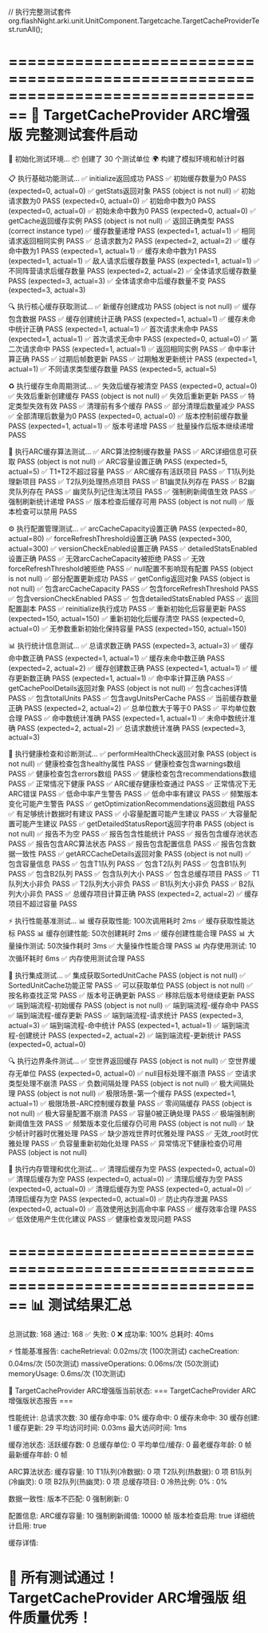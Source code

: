 // 执行完整测试套件
org.flashNight.arki.unit.UnitComponent.Targetcache.TargetCacheProviderTest.runAll();

================================================================================
🚀 TargetCacheProvider ARC增强版 完整测试套件启动
================================================================================

🔧 初始化测试环境...
📦 创建了 30 个测试单位
🌍 构建了模拟环境和帧计时器

📋 执行基础功能测试...
✅ initialize返回成功 PASS
✅ 初始缓存数量为0 PASS (expected=0, actual=0)
✅ getStats返回对象 PASS (object is not null)
✅ 初始请求数为0 PASS (expected=0, actual=0)
✅ 初始命中数为0 PASS (expected=0, actual=0)
✅ 初始未命中数为0 PASS (expected=0, actual=0)
✅ getCache返回缓存实例 PASS (object is not null)
✅ 返回正确类型 PASS (correct instance type)
✅ 缓存数量递增 PASS (expected=1, actual=1)
✅ 相同请求返回相同实例 PASS
✅ 总请求数为2 PASS (expected=2, actual=2)
✅ 缓存命中数为1 PASS (expected=1, actual=1)
✅ 缓存未命中数为1 PASS (expected=1, actual=1)
✅ 敌人请求后缓存数量 PASS (expected=1, actual=1)
✅ 不同阵营请求后缓存数量 PASS (expected=2, actual=2)
✅ 全体请求后缓存数量 PASS (expected=3, actual=3)
✅ 全体请求命中后缓存数量不变 PASS (expected=3, actual=3)

🔍 执行核心缓存获取测试...
✅ 新缓存创建成功 PASS (object is not null)
✅ 缓存包含数据 PASS
✅ 缓存创建统计正确 PASS (expected=1, actual=1)
✅ 缓存未命中统计正确 PASS (expected=1, actual=1)
✅ 首次请求未命中 PASS (expected=1, actual=1)
✅ 首次请求无命中 PASS (expected=0, actual=0)
✅ 第二次请求命中 PASS (expected=1, actual=1)
✅ 返回相同实例 PASS
✅ 命中率计算正确 PASS
✅ 过期后帧数更新 PASS
✅ 过期触发更新统计 PASS (expected=1, actual=1)
✅ 不同请求类型缓存数量 PASS (expected=5, actual=5)

♻️ 执行缓存生命周期测试...
✅ 失效后缓存被清空 PASS (expected=0, actual=0)
✅ 失效后重新创建缓存 PASS (object is not null)
✅ 失效后重新更新 PASS
✅ 特定类型失效有效 PASS
✅ 清理前有多个缓存 PASS
✅ 部分清理后数量减少 PASS
✅ 全部清理后数量为0 PASS (expected=0, actual=0)
✅ 版本控制前缓存数量 PASS (expected=1, actual=1)
✅ 版本号递增 PASS
✅ 批量操作后版本继续递增 PASS

🧹 执行ARC缓存算法测试...
✅ ARC算法控制缓存数量 PASS
✅ ARC详细信息可获取 PASS (object is not null)
✅ ARC容量设置正确 PASS (expected=5, actual=5)
✅ T1+T2不超过容量 PASS
✅ ARC缓存有活跃项目 PASS
✅ T1队列处理新项目 PASS
✅ T2队列处理热点项目 PASS
✅ B1幽灵队列存在 PASS
✅ B2幽灵队列存在 PASS
✅ 幽灵队列记住淘汰项目 PASS
✅ 强制刷新阈值生效 PASS
✅ 强制刷新统计递增 PASS
✅ 版本检查后缓存可用 PASS (object is not null)
✅ 版本检查可以禁用 PASS

⚙️ 执行配置管理测试...
✅ arcCacheCapacity设置正确 PASS (expected=80, actual=80)
✅ forceRefreshThreshold设置正确 PASS (expected=300, actual=300)
✅ versionCheckEnabled设置正确 PASS
✅ detailedStatsEnabled设置正确 PASS
✅ 无效arcCacheCapacity被拒绝 PASS
✅ 无效forceRefreshThreshold被拒绝 PASS
✅ null配置不影响现有配置 PASS (object is not null)
✅ 部分配置更新成功 PASS
✅ getConfig返回对象 PASS (object is not null)
✅ 包含arcCacheCapacity PASS
✅ 包含forceRefreshThreshold PASS
✅ 包含versionCheckEnabled PASS
✅ 包含detailedStatsEnabled PASS
✅ 返回配置副本 PASS
✅ reinitialize执行成功 PASS
✅ 重新初始化后容量更新 PASS (expected=150, actual=150)
✅ 重新初始化后缓存清空 PASS (expected=0, actual=0)
✅ 无参数重新初始化保持容量 PASS (expected=150, actual=150)

📊 执行统计信息测试...
✅ 总请求数正确 PASS (expected=3, actual=3)
✅ 缓存命中数正确 PASS (expected=1, actual=1)
✅ 缓存未命中数正确 PASS (expected=2, actual=2)
✅ 缓存创建数正确 PASS (expected=1, actual=1)
✅ 缓存更新数正确 PASS (expected=1, actual=1)
✅ 命中率计算正确 PASS
✅ getCachePoolDetails返回对象 PASS (object is not null)
✅ 包含caches详情 PASS
✅ 包含totalUnits PASS
✅ 包含avgUnitsPerCache PASS
✅ 当前缓存数量正确 PASS (expected=2, actual=2)
✅ 总单位数大于等于0 PASS
✅ 平均单位数合理 PASS
✅ 命中数统计准确 PASS (expected=1, actual=1)
✅ 未命中数统计准确 PASS (expected=2, actual=2)
✅ 总请求数统计准确 PASS (expected=3, actual=3)

🏥 执行健康检查和诊断测试...
✅ performHealthCheck返回对象 PASS (object is not null)
✅ 健康检查包含healthy属性 PASS
✅ 健康检查包含warnings数组 PASS
✅ 健康检查包含errors数组 PASS
✅ 健康检查包含recommendations数组 PASS
✅ 正常情况下健康 PASS
✅ ARC缓存健康检查通过 PASS
✅ 正常情况下无ARC错误 PASS
✅ 低命中率产生警告 PASS
✅ 低命中率有建议 PASS
✅ 频繁版本变化可能产生警告 PASS
✅ getOptimizationRecommendations返回数组 PASS
✅ 有足够统计数据时有建议 PASS
✅ 小容量配置可能产生建议 PASS
✅ 大容量配置可能产生建议 PASS
✅ getDetailedStatusReport返回字符串 PASS (object is not null)
✅ 报告不为空 PASS
✅ 报告包含性能统计 PASS
✅ 报告包含缓存池状态 PASS
✅ 报告包含ARC算法状态 PASS
✅ 报告包含配置信息 PASS
✅ 报告包含数据一致性 PASS
✅ getARCCacheDetails返回对象 PASS (object is not null)
✅ 包含容量信息 PASS
✅ 包含T1队列 PASS
✅ 包含T2队列 PASS
✅ 包含B1队列 PASS
✅ 包含B2队列 PASS
✅ 包含队列大小 PASS
✅ 包含总缓存项目 PASS
✅ T1队列大小非负 PASS
✅ T2队列大小非负 PASS
✅ B1队列大小非负 PASS
✅ B2队列大小非负 PASS
✅ 总缓存项目计算正确 PASS (expected=2, actual=2)
✅ 缓存项目不超过容量 PASS

⚡ 执行性能基准测试...
📊 缓存获取性能: 100次调用耗时 2ms
✅ 缓存获取性能达标 PASS
📊 缓存创建性能: 50次创建耗时 2ms
✅ 缓存创建性能合理 PASS
📊 大量操作测试: 50次操作耗时 3ms
✅ 大量操作性能合理 PASS
📊 内存使用测试: 10次循环耗时 6ms
✅ 内存使用测试合理 PASS

🔗 执行集成测试...
✅ 集成获取SortedUnitCache PASS (object is not null)
✅ SortedUnitCache功能正常 PASS
✅ 可以获取单位 PASS (object is not null)
✅ 按名称查找正常 PASS
✅ 版本号正确更新 PASS
✅ 移除后版本号继续更新 PASS
✅ 端到端流程-初始缓存 PASS (object is not null)
✅ 端到端流程-缓存命中 PASS
✅ 端到端流程-缓存更新 PASS
✅ 端到端流程-请求统计 PASS (expected=3, actual=3)
✅ 端到端流程-命中统计 PASS (expected=1, actual=1)
✅ 端到端流程-创建统计 PASS (expected=2, actual=2)
✅ 端到端流程-更新统计 PASS (expected=0, actual=0)

🔍 执行边界条件测试...
✅ 空世界返回缓存 PASS (object is not null)
✅ 空世界缓存无单位 PASS (expected=0, actual=0)
✅ null目标处理不崩溃 PASS
✅ 空请求类型处理不崩溃 PASS
✅ 负数间隔处理 PASS (object is not null)
✅ 极大间隔处理 PASS (object is not null)
✅ 极限场景-第一个缓存 PASS (expected=1, actual=1)
✅ 极限场景-ARC控制缓存数量 PASS
✅ 零间隔缓存 PASS (object is not null)
✅ 极大容量配置不崩溃 PASS
✅ 容量0被正确处理 PASS
✅ 极端强制刷新阈值生效 PASS
✅ 频繁版本变化后缓存仍可用 PASS (object is not null)
✅ 缺少帧计时器时优雅处理 PASS
✅ 缺少游戏世界时优雅处理 PASS
✅ 无效_root时优雅处理 PASS
✅ 负容量重新初始化处理 PASS
✅ 异常情况下健康检查仍可用 PASS (object is not null)

💾 执行内存管理和优化测试...
✅ 清理后缓存为空 PASS (expected=0, actual=0)
✅ 清理后缓存为空 PASS (expected=0, actual=0)
✅ 清理后缓存为空 PASS (expected=0, actual=0)
✅ 清理后缓存为空 PASS (expected=0, actual=0)
✅ 清理后缓存为空 PASS (expected=0, actual=0)
✅ 防止内存泄漏 PASS (expected=0, actual=0)
✅ 高效使用达到高命中率 PASS
✅ 缓存效率合理 PASS
✅ 低效使用产生优化建议 PASS
✅ 健康检查发现问题 PASS

================================================================================
📊 测试结果汇总
================================================================================
总测试数: 168
通过: 168 ✅
失败: 0 ❌
成功率: 100%
总耗时: 40ms

⚡ 性能基准报告:
  cacheRetrieval: 0.02ms/次 (100次测试)
  cacheCreation: 0.04ms/次 (50次测试)
  massiveOperations: 0.06ms/次 (50次测试)
  memoryUsage: 0.6ms/次 (10次测试)

🎯 TargetCacheProvider ARC增强版当前状态:
=== TargetCacheProvider ARC增强版状态报告 ===

性能统计:
  总请求次数: 30
  缓存命中率: 0%
  缓存命中: 0
  缓存未命中: 30
  缓存创建: 1
  缓存更新: 29
  平均访问时间: 0.03ms
  最大访问时间: 1ms

缓存池状态:
  活跃缓存数: 0
  总缓存单位: 0
  平均单位/缓存: 0
  最老缓存年龄: 0 帧
  最新缓存年龄: 0 帧

ARC算法状态:
  缓存容量: 10
  T1队列(冷数据): 0 项
  T2队列(热数据): 0 项
  B1队列(冷幽灵): 0 项
  B2队列(热幽灵): 0 项
  总缓存项目: 0
  冷热比例: 0% : 0%

数据一致性:
  版本不匹配: 0
  强制刷新: 0

配置信息:
  ARC缓存容量: 10
  强制刷新阈值: 10000 帧
  版本检查启用: true
  详细统计启用: true

缓存详情:


🎉 所有测试通过！TargetCacheProvider ARC增强版 组件质量优秀！
================================================================================
